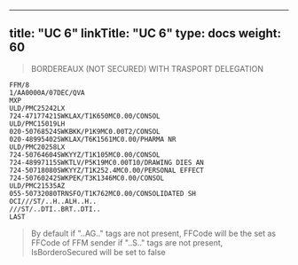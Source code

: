 
---
title: "UC 6"
linkTitle: "UC 6"
type: docs
weight: 60
---

> BORDEREAUX (NOT SECURED) WITH TRASPORT DELEGATION

```
FFM/8
1/AA0000A/07DEC/QVA
MXP
ULD/PMC25242LX
724-47177421SWKLAX/T1K650MC0.00/CONSOL
ULD/PMC15019LH
020-50768524SWKBKK/P1K9MC0.00T2/CONSOL
020-48995402SWKLAX/T6K1561MC0.00/PHARMA NR
ULD/PMC20258LX
724-50764604SWKYYZ/T1K105MC0.00/CONSOL
724-48997115SWKTLV/P5K19MC0.00T10/DRAWING DIES AN
724-50718080SWKYYZ/T1K252.4MC0.00/PERSONAL EFFECT
724-50760242SWKPEK/T3K1346MC0.00/CONSOL
ULD/PMC21535AZ
055-50732080TRNSFO/T1K762MC0.00/CONSOLIDATED SH
OCI///ST/..H..ALH..H..
///ST/..DTI..BRT..DTI..
LAST 
```

> By default if "..AG.." tags are not present, FFCode will be the set as FFCode of FFM sender 
if "..S.." tags are not present, IsBorderoSecured will be set to false 
